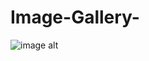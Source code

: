 # Image-Gallery-
![image alt](https://github.com/ayus263/Image-Gallery-/blob/40cb226783c8fc86370239d9435c8d00eec43042/New%20folder%20(2)/paul-green-gOHfFgwyDNM-unsplash.jpg)
